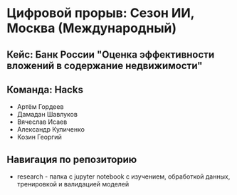 # Цифровой прорыв: Сезон ИИ, Москва (Международный)
## Кейс: Банк России "Оценка эффективности вложений в содержание недвижимости"
## Команда: Hacks
* Артём Гордеев
* Дамадан Шавлуков
* Вячеслав Исаев
* Александр Куличенко
* Козин Георгий
## Навигация по репозиторию
* research - папка с jupyter notebook с изучением, обработкой данных, тренировкой и валидацией моделей



